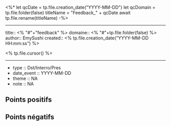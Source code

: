 


<%*
let qcDate = tp.file.creation_date("YYYY-MM-DD")
let qcDomain = tp.file.folder(false)
titleName = "Feedback_" + qcDate
await tp.file.rename(titleName)
-%>

---

title:: <% "#"+"feedback" %>
domaine:: <% "#"+tp.file.folder(false) %>
author:: EmySushi
created:: <% tp.file.creation_date("YYYY-MM-DD HH:mm:ss") %>

<% tp.file.cursor() %>

---

- type :: Dst/Interro/Pres
- date_event :: YYYY-MM-DD
- theme :: NA
- note :: NA


## Points positifs


## Points négatifs




